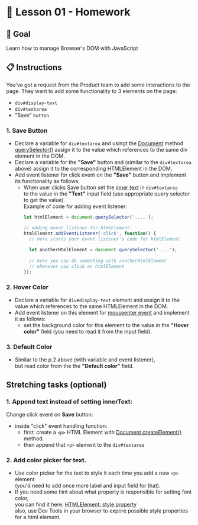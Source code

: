# 📝 Lesson 01 - Homework

##  📌 Goal
Learn how to manage Browser's DOM with JavaScript

## 📋 Instructions

You've got a request from the Product team to add some interactions to the page.
They want to add some functionality to 3 elements on the page:
- `div#display-text`
- `div#textarea`
- "Save" `button`

### 1. Save Button

- Declare a variable for `div#textarea` and usingt the [Document](https://developer.mozilla.org/en-US/docs/Web/API/Document) method [querySelector()](https://developer.mozilla.org/en-US/docs/Web/API/Document/querySelector) assign it to the value which references to the same div element in the DOM.
- Declare a variable for the **"Save"** button and (similar to the `div#textarea` above) assign it to the corresponding HTMLElement in the DOM. 
- Add event listener for click event on the **"Save"** button and implement its functionality as follows: 
  - When user clicks Save button set the [inner text](https://developer.mozilla.org/en-US/docs/Web/API/HTMLElement/innerText) in `div#textarea` \
    to the value in the **"Text"** input field (use appropriate query selector to get the value).\
    Example of code for adding event listener:
    ```javascript
    let htmlElement = document.querySelector('....');
    
    // adding event listener for htmlElement:
    htmlElement.addEventListener('click', function() {
      // here starts your event listener's code for htmlElement
      
      let anotherHtmlElement = document.querySelector('....');
      
      // here you can do something with anotherHtmlElement 
      // whenever you click on htmlElement
    });
    ```

### 2. Hover Color
- Declare a variable for `div#display-text` element and assign it to the value which references to the same HTMLElement in the DOM.
- Add event listener on this element for [mouseenter event](https://developer.mozilla.org/en-US/docs/Web/API/Element/mouseenter_event) and implement it as follows: 
  - set the background color for this element to the value in the **"Hover color"** field (you need to read it from the input field).

### 3. Default Color
- Similar to the p.2 above (with variable and event listener), \
  but read color from the the **"Default color"** field.


## Stretching tasks (optional)

### 1. Append text instead of setting innerText:

Change click event on **Save** button:
- inside "click" event handling function:
  - first: create a `<p>` HTML Element with [Document createElement()](https://developer.mozilla.org/en-US/docs/Web/API/Document/createElement) method. 
  - then append that `<p>` element to the `div#textarea`

### 2. Add color picker for text.

- Use color picker for the text to style it each time you add a new `<p>` element \
  (you'd need to add once more label and input field for that).
- If you need some hint about what property is responsible for setting font color, \
  you can find it here: [HTMLElement: style property](https://developer.mozilla.org/en-US/docs/Web/API/HTMLElement/style) \
  also, use Dev Tools in your browser to expore possible style properties for a html element.
